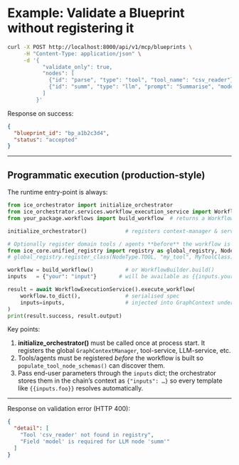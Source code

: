 # Example: Validate a Blueprint without registering it

```bash
curl -X POST http://localhost:8000/api/v1/mcp/blueprints \
     -H "Content-Type: application/json" \
     -d '{
           "validate_only": true,
           "nodes": [
             {"id": "parse", "type": "tool", "tool_name": "csv_reader"},
             {"id": "summ", "type": "llm", "prompt": "Summarise", "model": "gpt-4o"}
           ]
         }'
```

Response on success:
```json
{
  "blueprint_id": "bp_a1b2c3d4",
  "status": "accepted"
}
```

---

## Programmatic execution (production-style)

The runtime entry-point is always:

```python
from ice_orchestrator import initialize_orchestrator
from ice_orchestrator.services.workflow_execution_service import WorkflowExecutionService
from your_package.workflows import build_workflow  # returns a Workflow instance

initialize_orchestrator()            # registers context-manager & services

# Optionally register domain tools / agents **before** the workflow is built
from ice_core.unified_registry import registry as global_registry, NodeType
# global_registry.register_class(NodeType.TOOL, "my_tool", MyToolClass)

workflow = build_workflow()          # or WorkflowBuilder.build()
inputs   = {"your": "input"}       # will be available as {{inputs.your}}

result = await WorkflowExecutionService().execute_workflow(
    workflow.to_dict(),              # serialised spec
    inputs=inputs,                   # injected into GraphContext under "inputs"
)
print(result.success, result.output)
```

Key points:
1. **initialize_orchestrator()** must be called once at process start. It
   registers the global `GraphContextManager`, tool-service, LLM-service, etc.
2. Tools/agents must be registered _before_ the workflow is built so
   `populate_tool_node_schemas()` can discover them.
3. Pass end-user parameters through the `inputs` dict; the orchestrator stores
   them in the chain’s context as `{"inputs": …}` so every template like
   `{{inputs.foo}}` resolves automatically.

---

Response on validation error (HTTP 400):
```json
{
  "detail": [
    "Tool 'csv_reader' not found in registry",
    "Field 'model' is required for LLM node 'summ'"
  ]
}
``` 